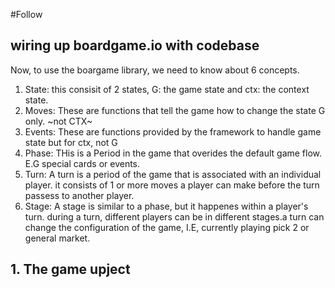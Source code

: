 #Follow

## wiring up boardgame.io with codebase

Now, to use the boargame library, we need to know about 6 concepts. 

1. State: this consisit of 2 states, G: the game state and ctx: the context state.
2. Moves: These are functions that tell the game how to change the state G only. ~not CTX~
3. Events: These are functions provided by the framework to handle game state but for ctx, not G
4. Phase: THis is a Period in the game that overides the default game flow. E.G special cards or events.
5. Turn: A turn is a period of the game that is associated with an individual player. it consists of 1 or more moves a player can make before the turn passess to another player. 
6. Stage: A stage is similar to a phase, but it happenes within a player's turn. during a turn, different players can be in different stages.a turn can change the configuration of the game, I.E, currently playing pick 2 or general market. 

## 1. The game upject